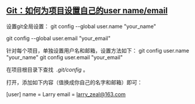 ## [Git：如何为项目设置自己的user name/email](https://www.cnblogs.com/larryzeal/p/5846858.html)

设置git全局设置：
git config --global user.name "your_name" 
 

git config --global user.email  "your_email"


针对每个项目，单独设置用户名和邮箱，设置方法如下：
git config user.name "your_name" 
git config user.email "your_email"


在项目根目录下查找  *.git/config* 。

打开，添加如下内容（值换成你自己的名字和邮箱）即可：

[user]
    name = Larry
    email = larry_zeal@163.com</pre>

